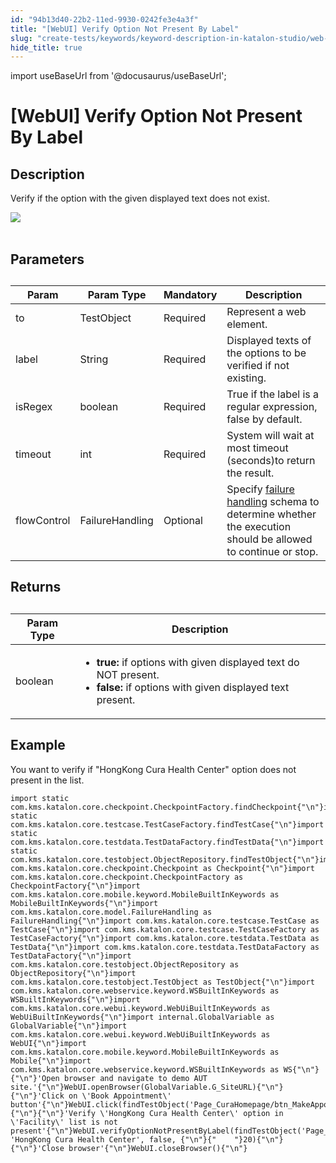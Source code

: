 ```yaml
---
id: "94b13d40-22b2-11ed-9930-0242fe3e4a3f"
title: "[WebUI] Verify Option Not Present By Label"
slug: "create-tests/keywords/keyword-description-in-katalon-studio/web-ui-keywords/webui-verify-option-not-present-by-label"
hide_title: true
---
```

import useBaseUrl from '@docusaurus/useBaseUrl';


# <a id="id_0" class="anchor_top_offset"/><a id="ariaid-title1" class="anchor_top_offset"/>[WebUI] Verify Option Not Present By Label


## <a id="id_0__id_1" class="anchor_top_offset"/>Description

              
<p xmlns="http://www.w3.org/1999/xhtml" className="p">Verify if the option with the given displayed text does not   exist.</p> 
      
<p xmlns="http://www.w3.org/1999/xhtml" className="p">   <img className="image" src={useBaseUrl("https://github.com/katalon-studio/docs-images/raw/master/katalon-studio/docs/webui-verify-option-not-present-by-label/label.jpg")} /><br /><br /> </p> 
      

## <a id="id_0__id_2" class="anchor_top_offset"/>Parameters

              
<table xmlns="http://www.w3.org/1999/xhtml" className="table anchor_top_offset" id="id_0__271b3f74-dade-4f50-aa66-5f5cea6fbd03"><caption /><thead className="thead"><tr className><th className="entry anchor_top_offset" id="id_0__271b3f74-dade-4f50-aa66-5f5cea6fbd03__entry__1">Param</th><th className="entry anchor_top_offset" id="id_0__271b3f74-dade-4f50-aa66-5f5cea6fbd03__entry__2">Param Type</th><th className="entry anchor_top_offset" id="id_0__271b3f74-dade-4f50-aa66-5f5cea6fbd03__entry__3">Mandatory</th><th className="entry anchor_top_offset" id="id_0__271b3f74-dade-4f50-aa66-5f5cea6fbd03__entry__4">Description</th></tr></thead><tbody className="tbody"><tr className><td className="entry" headers="id_0__271b3f74-dade-4f50-aa66-5f5cea6fbd03__entry__1 id_0__271b3f74-dade-4f50-aa66-5f5cea6fbd03__entry__2 id_0__271b3f74-dade-4f50-aa66-5f5cea6fbd03__entry__3 id_0__271b3f74-dade-4f50-aa66-5f5cea6fbd03__entry__4 ">to</td><td className="entry" headers="id_0__271b3f74-dade-4f50-aa66-5f5cea6fbd03__entry__1 id_0__271b3f74-dade-4f50-aa66-5f5cea6fbd03__entry__2 id_0__271b3f74-dade-4f50-aa66-5f5cea6fbd03__entry__3 id_0__271b3f74-dade-4f50-aa66-5f5cea6fbd03__entry__4 ">TestObject</td><td className="entry" headers="id_0__271b3f74-dade-4f50-aa66-5f5cea6fbd03__entry__1 id_0__271b3f74-dade-4f50-aa66-5f5cea6fbd03__entry__2 id_0__271b3f74-dade-4f50-aa66-5f5cea6fbd03__entry__3 id_0__271b3f74-dade-4f50-aa66-5f5cea6fbd03__entry__4 ">Required</td><td className="entry" headers="id_0__271b3f74-dade-4f50-aa66-5f5cea6fbd03__entry__1 id_0__271b3f74-dade-4f50-aa66-5f5cea6fbd03__entry__2 id_0__271b3f74-dade-4f50-aa66-5f5cea6fbd03__entry__3 id_0__271b3f74-dade-4f50-aa66-5f5cea6fbd03__entry__4 ">Represent a web element.</td></tr><tr className><td className="entry" headers="id_0__271b3f74-dade-4f50-aa66-5f5cea6fbd03__entry__1 id_0__271b3f74-dade-4f50-aa66-5f5cea6fbd03__entry__2 id_0__271b3f74-dade-4f50-aa66-5f5cea6fbd03__entry__3 id_0__271b3f74-dade-4f50-aa66-5f5cea6fbd03__entry__4 ">label</td><td className="entry" headers="id_0__271b3f74-dade-4f50-aa66-5f5cea6fbd03__entry__1 id_0__271b3f74-dade-4f50-aa66-5f5cea6fbd03__entry__2 id_0__271b3f74-dade-4f50-aa66-5f5cea6fbd03__entry__3 id_0__271b3f74-dade-4f50-aa66-5f5cea6fbd03__entry__4 ">String</td><td className="entry" headers="id_0__271b3f74-dade-4f50-aa66-5f5cea6fbd03__entry__1 id_0__271b3f74-dade-4f50-aa66-5f5cea6fbd03__entry__2 id_0__271b3f74-dade-4f50-aa66-5f5cea6fbd03__entry__3 id_0__271b3f74-dade-4f50-aa66-5f5cea6fbd03__entry__4 ">Required</td><td className="entry" headers="id_0__271b3f74-dade-4f50-aa66-5f5cea6fbd03__entry__1 id_0__271b3f74-dade-4f50-aa66-5f5cea6fbd03__entry__2 id_0__271b3f74-dade-4f50-aa66-5f5cea6fbd03__entry__3 id_0__271b3f74-dade-4f50-aa66-5f5cea6fbd03__entry__4 ">Displayed texts of the options to be verified if not         existing.</td></tr><tr className><td className="entry" headers="id_0__271b3f74-dade-4f50-aa66-5f5cea6fbd03__entry__1 id_0__271b3f74-dade-4f50-aa66-5f5cea6fbd03__entry__2 id_0__271b3f74-dade-4f50-aa66-5f5cea6fbd03__entry__3 id_0__271b3f74-dade-4f50-aa66-5f5cea6fbd03__entry__4 ">isRegex</td><td className="entry" headers="id_0__271b3f74-dade-4f50-aa66-5f5cea6fbd03__entry__1 id_0__271b3f74-dade-4f50-aa66-5f5cea6fbd03__entry__2 id_0__271b3f74-dade-4f50-aa66-5f5cea6fbd03__entry__3 id_0__271b3f74-dade-4f50-aa66-5f5cea6fbd03__entry__4 ">boolean</td><td className="entry" headers="id_0__271b3f74-dade-4f50-aa66-5f5cea6fbd03__entry__1 id_0__271b3f74-dade-4f50-aa66-5f5cea6fbd03__entry__2 id_0__271b3f74-dade-4f50-aa66-5f5cea6fbd03__entry__3 id_0__271b3f74-dade-4f50-aa66-5f5cea6fbd03__entry__4 ">Required</td><td className="entry" headers="id_0__271b3f74-dade-4f50-aa66-5f5cea6fbd03__entry__1 id_0__271b3f74-dade-4f50-aa66-5f5cea6fbd03__entry__2 id_0__271b3f74-dade-4f50-aa66-5f5cea6fbd03__entry__3 id_0__271b3f74-dade-4f50-aa66-5f5cea6fbd03__entry__4 ">True if the label is a regular expression, false by         default.</td></tr><tr className><td className="entry" headers="id_0__271b3f74-dade-4f50-aa66-5f5cea6fbd03__entry__1 id_0__271b3f74-dade-4f50-aa66-5f5cea6fbd03__entry__2 id_0__271b3f74-dade-4f50-aa66-5f5cea6fbd03__entry__3 id_0__271b3f74-dade-4f50-aa66-5f5cea6fbd03__entry__4 ">timeout</td><td className="entry" headers="id_0__271b3f74-dade-4f50-aa66-5f5cea6fbd03__entry__1 id_0__271b3f74-dade-4f50-aa66-5f5cea6fbd03__entry__2 id_0__271b3f74-dade-4f50-aa66-5f5cea6fbd03__entry__3 id_0__271b3f74-dade-4f50-aa66-5f5cea6fbd03__entry__4 ">int</td><td className="entry" headers="id_0__271b3f74-dade-4f50-aa66-5f5cea6fbd03__entry__1 id_0__271b3f74-dade-4f50-aa66-5f5cea6fbd03__entry__2 id_0__271b3f74-dade-4f50-aa66-5f5cea6fbd03__entry__3 id_0__271b3f74-dade-4f50-aa66-5f5cea6fbd03__entry__4 ">Required</td><td className="entry" headers="id_0__271b3f74-dade-4f50-aa66-5f5cea6fbd03__entry__1 id_0__271b3f74-dade-4f50-aa66-5f5cea6fbd03__entry__2 id_0__271b3f74-dade-4f50-aa66-5f5cea6fbd03__entry__3 id_0__271b3f74-dade-4f50-aa66-5f5cea6fbd03__entry__4 ">System will wait at most timeout (seconds)to return the         result.</td></tr><tr className><td className="entry" headers="id_0__271b3f74-dade-4f50-aa66-5f5cea6fbd03__entry__1 id_0__271b3f74-dade-4f50-aa66-5f5cea6fbd03__entry__2 id_0__271b3f74-dade-4f50-aa66-5f5cea6fbd03__entry__3 id_0__271b3f74-dade-4f50-aa66-5f5cea6fbd03__entry__4 ">flowControl</td><td className="entry" headers="id_0__271b3f74-dade-4f50-aa66-5f5cea6fbd03__entry__1 id_0__271b3f74-dade-4f50-aa66-5f5cea6fbd03__entry__2 id_0__271b3f74-dade-4f50-aa66-5f5cea6fbd03__entry__3 id_0__271b3f74-dade-4f50-aa66-5f5cea6fbd03__entry__4 ">FailureHandling</td><td className="entry" headers="id_0__271b3f74-dade-4f50-aa66-5f5cea6fbd03__entry__1 id_0__271b3f74-dade-4f50-aa66-5f5cea6fbd03__entry__2 id_0__271b3f74-dade-4f50-aa66-5f5cea6fbd03__entry__3 id_0__271b3f74-dade-4f50-aa66-5f5cea6fbd03__entry__4 ">Optional</td><td className="entry" headers="id_0__271b3f74-dade-4f50-aa66-5f5cea6fbd03__entry__1 id_0__271b3f74-dade-4f50-aa66-5f5cea6fbd03__entry__2 id_0__271b3f74-dade-4f50-aa66-5f5cea6fbd03__entry__3 id_0__271b3f74-dade-4f50-aa66-5f5cea6fbd03__entry__4 ">Specify <a className="xref" href="/docs/maintain/configure-failure-handling-settings-in-katalon-studio">failure handling</a> schema to         determine whether the execution should be allowed to continue or         stop.</td></tr></tbody></table> 
      

## <a id="id_0__id_3" class="anchor_top_offset"/>Returns

              
<table xmlns="http://www.w3.org/1999/xhtml" className="table anchor_top_offset" id="id_0__5a663f5d-1d48-487f-adba-ae04dc2c01d9"><caption /><thead className="thead"><tr className><th className="entry anchor_top_offset" id="id_0__5a663f5d-1d48-487f-adba-ae04dc2c01d9__entry__1">Param Type</th><th className="entry anchor_top_offset" id="id_0__5a663f5d-1d48-487f-adba-ae04dc2c01d9__entry__2">Description</th></tr></thead><tbody className="tbody"><tr className><td className="entry" headers="id_0__5a663f5d-1d48-487f-adba-ae04dc2c01d9__entry__1 id_0__5a663f5d-1d48-487f-adba-ae04dc2c01d9__entry__2 ">boolean</td><td className="entry" headers="id_0__5a663f5d-1d48-487f-adba-ae04dc2c01d9__entry__1 id_0__5a663f5d-1d48-487f-adba-ae04dc2c01d9__entry__2 ">         <ul className="ul"><li className="li">             <strong className="ph b">true:</strong> if options with given displayed             text do NOT present.</li><li className="li">             <strong className="ph b">false:</strong> if options with given displayed             text present.</li></ul>       </td></tr></tbody></table> 
      

## <a id="id_0__id_4" class="anchor_top_offset"/>Example

              
<p xmlns="http://www.w3.org/1999/xhtml" className="p">You want to verify if "HongKong Cura Health Center" option does   not present in the list.</p> 
              
<pre xmlns="http://www.w3.org/1999/xhtml" className="pre codeblock"><code>import static com.kms.katalon.core.checkpoint.CheckpointFactory.findCheckpoint{"\n"}import static com.kms.katalon.core.testcase.TestCaseFactory.findTestCase{"\n"}import static com.kms.katalon.core.testdata.TestDataFactory.findTestData{"\n"}import static com.kms.katalon.core.testobject.ObjectRepository.findTestObject{"\n"}import com.kms.katalon.core.checkpoint.Checkpoint as Checkpoint{"\n"}import com.kms.katalon.core.checkpoint.CheckpointFactory as CheckpointFactory{"\n"}import com.kms.katalon.core.mobile.keyword.MobileBuiltInKeywords as MobileBuiltInKeywords{"\n"}import com.kms.katalon.core.model.FailureHandling as FailureHandling{"\n"}import com.kms.katalon.core.testcase.TestCase as TestCase{"\n"}import com.kms.katalon.core.testcase.TestCaseFactory as TestCaseFactory{"\n"}import com.kms.katalon.core.testdata.TestData as TestData{"\n"}import com.kms.katalon.core.testdata.TestDataFactory as TestDataFactory{"\n"}import com.kms.katalon.core.testobject.ObjectRepository as ObjectRepository{"\n"}import com.kms.katalon.core.testobject.TestObject as TestObject{"\n"}import com.kms.katalon.core.webservice.keyword.WSBuiltInKeywords as WSBuiltInKeywords{"\n"}import com.kms.katalon.core.webui.keyword.WebUiBuiltInKeywords as WebUiBuiltInKeywords{"\n"}import internal.GlobalVariable as GlobalVariable{"\n"}import com.kms.katalon.core.webui.keyword.WebUiBuiltInKeywords as WebUI{"\n"}import com.kms.katalon.core.mobile.keyword.MobileBuiltInKeywords as Mobile{"\n"}import com.kms.katalon.core.webservice.keyword.WSBuiltInKeywords as WS{"\n"}{"\n"}'Open browser and navigate to demo AUT site.'{"\n"}WebUI.openBrowser(GlobalVariable.G_SiteURL){"\n"}{"\n"}'Click on \'Book Appointment\' button'{"\n"}WebUI.click(findTestObject('Page_CuraHomepage/btn_MakeAppointment')){"\n"}{"\n"}'Verify \'HongKong Cura Health Center\' option in \'Facility\' list is not present'{"\n"}WebUI.verifyOptionNotPresentByLabel(findTestObject('Page_CuraAppointment/lst_Facility'), 'HongKong Cura Health Center', false, {"\n"}{"    "}20){"\n"}{"\n"}'Close browser'{"\n"}WebUI.closeBrowser(){"\n"}</code></pre> 
            
